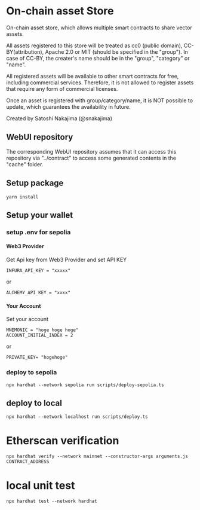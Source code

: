 # On-chain asset Store

On-chain asset store, which allows multiple smart contracts to share vector assets.

All assets registered to this store will be treated as cc0 (public domain),
CC-BY(attribution), Apache 2.0 or MIT (should be specified in the "group").
In case of CC-BY, the creater's name should be in the "group", "category" or "name".

All registered assets will be available to other smart contracts for free, including
commercial services. Therefore, it is not allowed to register assets that require
any form of commercial licenses.

Once an asset is registered with group/category/name, it is NOT possible to update,
which guarantees the availability in future.

Created by Satoshi Nakajima (@snakajima)

## WebUI repository

The corresponding WebUI repository assumes that it can access this repository via "../contract" to access some generated contents in the "cache" folder. 

## Setup package

```
yarn install
```

## Setup your wallet

### setup .env for sepolia

#### Web3 Provider

Get Api key from Web3 Provider and set API KEY

```
INFURA_API_KEY = "xxxxx"
```

or

```
ALCHEMY_API_KEY = "xxxx"
```

#### Your Account

Set your account


```
MNEMONIC = "hoge hoge hoge"
ACCOUNT_INITIAL_INDEX = 2
```

or 

```
PRIVATE_KEY= "hogehoge"
```

### deploy to sepolia

```
npx hardhat --network sepolia run scripts/deploy-sepolia.ts 
```

## deploy to local

```
npx hardhat --network localhost run scripts/deploy.ts 
```

# Etherscan verification

```
npx hardhat verify --network mainnet --constructor-args arguments.js CONTRACT_ADDRESS
```

# local unit test

```
npx hardhat test --network hardhat
```
